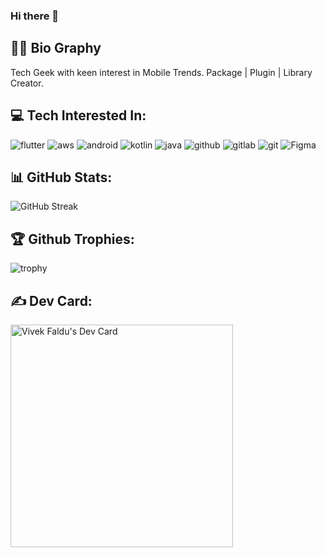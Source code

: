 ### Hi there 👋

## ✍🏻 Bio Graphy
Tech Geek with keen interest in Mobile Trends. Package | Plugin | Library Creator.

## 💻 Tech Interested In:
![flutter](https://img.shields.io/badge/flutter-23272a?style=for-the-badge&logo=flutter&logoColor=29B6F6)
![aws](https://img.shields.io/badge/aws-23272a?style=for-the-badge&logo=amazonaws&logoColor=ffffff)
![android](https://img.shields.io/badge/android-23272a?style=for-the-badge&logo=android&logoColor=3DDC84)
![kotlin](https://img.shields.io/badge/kotlin-23272a?style=for-the-badge&logo=kotlin&logoColor=7F52FF)
![java](https://img.shields.io/badge/java-C74634?style=for-the-badge&logo=java&logoColor=7F52FF)
![github](https://img.shields.io/badge/github-23272a?style=for-the-badge&logo=github&logoColor=fafbfc)
![gitlab](https://img.shields.io/badge/gitlab-23272a?style=for-the-badge&logo=gitlab&logoColor=fc6d27)
![git](https://img.shields.io/badge/git-23272a?style=for-the-badge&logo=git&logoColor=FF8080)
![Figma](https://img.shields.io/badge/figma-23272a?style=for-the-badge&logo=figma&logoColor=f24e1e)

## 📊 GitHub Stats:
![GitHub Streak](https://streak-stats.demolab.com?user=vkthe1&theme=dark&hide_border=true&date_format=j%20M%5B%20Y%5D&background=23272A)

## 🏆 Github Trophies:
![trophy](https://github-profile-trophy.vercel.app/?vkthe1=ryo-ma&margin-w=15)

## ✍️ Dev Card:
<a href="https://app.daily.dev/vivekfaldu"><img src="https://api.daily.dev/devcards/v2/g8M09Ur9r9BmOAr71PSiB.png?type=default&r=sm9" width="356" alt="Vivek Faldu's Dev Card"/></a>
<!--
**vkthe1/vkthe1** is a ✨ _special_ ✨ repository because its `README.md` (this file) appears on your GitHub profile.

Here are some ideas to get you started:

- 🔭 I’m currently working on ...
- 🌱 I’m currently learning ...
- 👯 I’m looking to collaborate on ...
- 🤔 I’m looking for help with ...
- 💬 Ask me about ...
- 📫 How to reach me: ...
- 😄 Pronouns: ...
- ⚡ Fun fact: ...
-->
